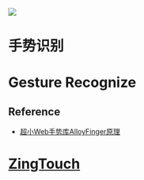 

[![](https://parg.co/Ubf)](https://parg.co/UHU)



# 手势识别


# Gesture Recognize
## Reference

- [超小Web手势库AlloyFinger原理](http://www.cnblogs.com/iamzhanglei/p/6053235.html)


# [ZingTouch](https://zingchart.github.io/zingtouch/?utm_source=tuicool&utm_medium=referral)


